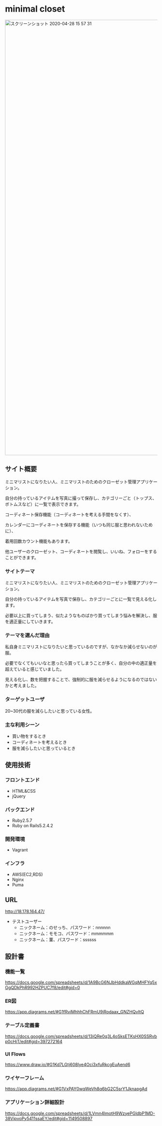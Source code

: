 # minimal closet
<img width="1436" alt="スクリーンショット 2020-04-28 15 57 31" src="https://user-images.githubusercontent.com/59720615/80457843-e9300b00-896a-11ea-942d-d2f0eda995c0.png">

## サイト概要
ミニマリストになりたい人、ミニマリストのためのクローゼット管理アプリケーション。

自分の持っているアイテムを写真に撮って保存し、カテゴリーごと（トップス、ボトムスなど）に一覧で表示できます。

コーディネート保存機能（コーディネートを考える手間をなくす）、

カレンダーにコーディネートを保存する機能（いつも同じ服と思われないために）、

着用回数カウント機能もあります。

他ユーザーのクローゼット、コーディネートを閲覧し、いいね、フォローをすることができます。

### サイトテーマ
ミニマリストになりたい人、ミニマリストのためのクローゼット管理アプリケーション。

自分の持っているアイテムを写真で保存し、カテゴリーごとに一覧で見える化します。

必要以上に買ってしまう、似たようなものばかり買ってしまう悩みを解決し、服を適正量にしていきます。


### テーマを選んだ理由
私自身ミニマリストになりたいと思っているのですが、なかなか減らせないのが服。

必要でなくてもいいなと思ったら買ってしまうことが多く、自分の中の適正量を超えていると感じていました。

見える化し、数を把握することで、強制的に服を減らせるようになるのではないかと考えました。


### ターゲットユーザ
20~30代の服を減らしたいと思っている女性。

### 主な利用シーン
- 買い物をするとき
- コーディネートを考えるとき
- 服を減らしたいと思っているとき

## 使用技術
### フロントエンド
- HTML&CSS
- jQuery
### バックエンド
- Ruby2.5.7
- Ruby on Rails5.2.4.2
### 開発環境
- Vagrant
### インフラ
- AWS(EC2,RDS)
- Nginx
- Puma

## URL
http://18.178.164.47/
- テストユーザー
  - ニックネーム：のせっち、パスワード：nnnnnn
  - ニックネーム：モモコ、パスワード：mmmmmm
  - ニックネーム：菫、パスワード：ssssss


## 設計書
### 機能一覧
https://docs.google.com/spreadsheets/d/1A9BcG6NJbHddkaWGqMHFYq5xGgQDkPhR992HZPUC7f8/edit#gid=0

### ER図
https://app.diagrams.net/#G1fRviMhhhChFRmU9iRodaax_GNZHQvItQ

### テーブル定義書
https://docs.google.com/spreadsheets/d/13iQRe0q3L4oSksETKsHX0SSRvbp0cHiT/edit#gid=397272164

### UI Flows
https://www.draw.io/#G1Kd7LGtj608lye4Oci3xfuRkcgEuAend6

### ワイヤーフレーム
https://app.diagrams.net/#G1VxPAY0wqWeVh8q6bG2C5srY1JknapgAd

### アプリケーション詳細設計
https://docs.google.com/spreadsheets/d/1LVmn4lmotH9WzyePGldbP1MD-38VipvoPy5411ssaEY/edit#gid=1149508897
